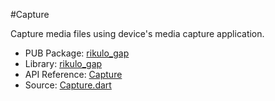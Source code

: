 #Capture

Capture media files using device's media capture application.

* PUB Package: [rikulo_gap](http://pub.dartlang.org/packages/rikulo_gap)
* Library: [rikulo_gap](gap:)
* API Reference: [Capture](gap:gap)
* Source: [Capture.dart](source:gap:lib/src)
